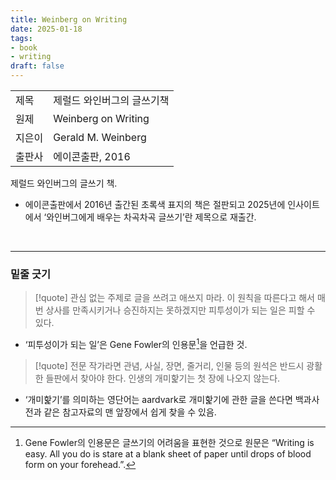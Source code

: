 ```yaml
---
title: Weinberg on Writing
date: 2025-01-18
tags:
- book
- writing
draft: false
---
```


| | |
| --- | --- |
| 제목 | 제럴드 와인버그의 글쓰기책 |
| 원제 | Weinberg on Writing |
| 지은이 | Gerald M. Weinberg |
| 출판사 | 에이콘출판, 2016 |


제럴드 와인버그의 글쓰기 책.
- 에이콘출판에서 2016년 출간된 초록색 표지의 책은 절판되고 2025년에 인사이트에서 ‘와인버그에게 배우는 차곡차곡 글쓰기’란 제목으로 재출간.


<BR />
<!--
[[/notes/book-rating|점수]]는 3/5.
-->

---
### 밑줄 긋기
> [!quote]
> 관심 없는 주제로 글을 쓰려고 애쓰지 마라.
> 이 원칙을 따른다고 해서 매번 상사를 만족시키거나 승진하지는 못하겠지만 피투성이가 되는 일은 피할 수 있다.

- ‘피투성이가 되는 일’은 Gene Fowler의 인용문[^1]을 언급한 것.


[^1]: Gene Fowler의 인용문은 글쓰기의 어려움을 표현한 것으로 원문은 “Writing is easy. All you do is stare at a blank sheet of paper until drops of blood form on your forehead.”.


> [!quote]
> 전문 작가라면 관념, 사실, 장면, 줄거리, 인물 등의 원석은 반드시 광활한 들판에서 찾아야 한다. 인생의 개미핥기는 첫 장에 나오지 않는다.

- ‘개미핥기’를 의미하는 영단어는 aardvark로 개미핥기에 관한 글을 쓴다면 백과사전과 같은 참고자료의 맨 앞장에서 쉽게 찾을 수 있음.

